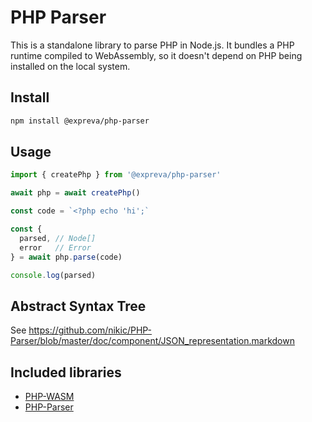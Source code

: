 # PHP Parser

This is a standalone library to parse PHP in Node.js. It bundles a PHP runtime compiled to WebAssembly, so it doesn't depend on PHP being installed on the local system.

## Install

```sh
npm install @expreva/php-parser
```

## Usage

```js
import { createPhp } from '@expreva/php-parser'

await php = await createPhp()

const code = `<?php echo 'hi';`

const {
  parsed, // Node[]
  error   // Error
} = await php.parse(code)

console.log(parsed)
```

## Abstract Syntax Tree

See https://github.com/nikic/PHP-Parser/blob/master/doc/component/JSON_representation.markdown

## Included libraries

- [PHP-WASM](https://github.com/WordPress/wordpress-playground/tree/trunk/packages/php-wasm/node)
- [PHP-Parser](https://github.com/nikic/PHP-Parser)
